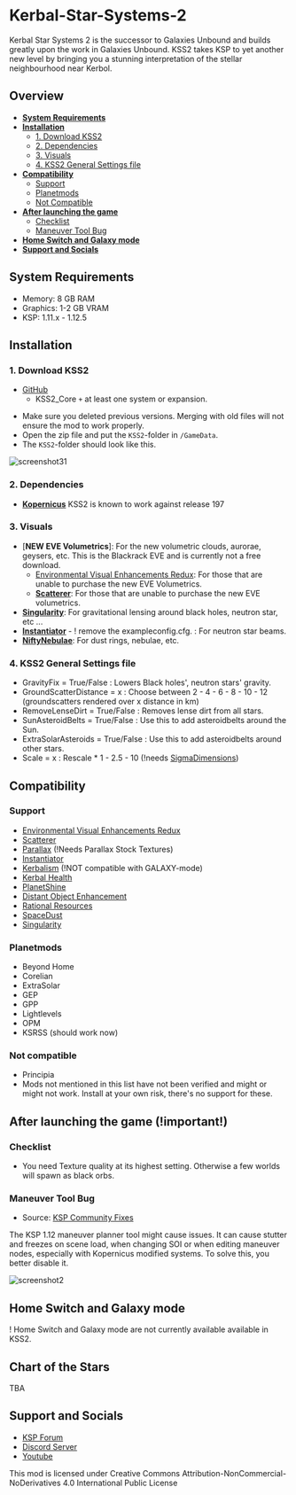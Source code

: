 # Kerbal-Star-Systems-2

Kerbal Star Systems 2 is the successor to Galaxies Unbound and builds greatly upon the work in Galaxies Unbound.  KSS2 takes KSP to yet another new level by bringing you a stunning interpretation of the stellar neighbourhood near Kerbol.


## Overview
   - [**System Requirements**](https://github.com/StarCrusher96/Kerbal-Star-Systems-2/blob/main/README.md#system-requirements)
   - [**Installation**](https://github.com/StarCrusher96/Kerbal-Star-Systems-2/blob/main/README.md#installation)
      - [1. Download KSS2](https://github.com/StarCrusher96/Kerbal-Star-Systems-2/blob/main/README.md#1-download-gu)
      - [2. Dependencies](https://github.com/StarCrusher96/Kerbal-Star-Systems-2/blob/main/README.md#2-dependencies)
      - [3. Visuals](https://github.com/StarCrusher96/Kerbal-Star-Systems-2/blob/main/README.md#3-visuals)
      - [4. KSS2 General Settings file](https://github.com/StarCrusher96/Kerbal-Star-Systems-2/blob/main/README.md#4-gu-general-settings-file)
   - [**Compatibility**](https://github.com/StarCrusher96/Kerbal-Star-Systems-2/blob/main/README.md#compatibility)
      - [Support](https://github.com/StarCrusher96/Kerbal-Star-Systems-2/blob/main/README.md#support)
      - [Planetmods](https://github.com/StarCrusher96/Kerbal-Star-Systems-2/blob/main/README.md#planetmods)
      - [Not Compatible](https://github.com/StarCrusher96/Kerbal-Star-Systems-2/blob/main/README.md#not-compatible)
   - [**After launching the game**](https://github.com/StarCrusher96/Kerbal-Star-Systems-2/blob/main/README.md#after-launching-the-game-important)
      - [Checklist](https://github.com/StarCrusher96/Kerbal-Star-Systems-2/blob/main/README.md#checklist)
      - [Maneuver Tool Bug](https://github.com/StarCrusher96/Kerbal-Star-Systems-2/blob/main/README.md#maneuver-tool-bug)
   - [**Home Switch and Galaxy mode**](https://github.com/StarCrusher96/Kerbal-Star-Systems-2/blob/main/README.md#home-switch-and-galaxy-mode)
   - [**Support and Socials**](https://github.com/StarCrusher96/Kerbal-Star-Systems-2/blob/main/README.md#support-and-socials)


##


## System Requirements
   * Memory: 8 GB RAM
   * Graphics: 1-2 GB VRAM
   * KSP: 1.11.x - 1.12.5
   
   
## Installation 
### 1. Download KSS2    
  - [GitHub](https://github.com/StarCrusher96/Kerbal-Star-Systems-2/releases) 
       - KSS2_Core `+` at least one system or expansion.
  * Make sure you deleted previous versions. Merging with old files will not ensure the mod to work properly.
  * Open the zip file and put the `KSS2`-folder in `/GameData`.
  * The `KSS2`-folder should look like this.


![screenshot31](https://cdn.discordapp.com/attachments/527312285497032728/1060298195688755302/image.png)


### 2. Dependencies
 * [**Kopernicus**](https://github.com/kopernicus/kopernicus/releases) KSS2 is known to work against release 197
 
### 3. Visuals  
   * [**NEW EVE Volumetrics**]: For the new volumetric clouds, aurorae, geysers, etc. This is the Blackrack EVE and is currently not a free download.
       - [Environmental Visual Enhancements Redux](https://github.com/LGhassen/EnvironmentalVisualEnhancements/releases/): For those that are unable to purchase the new EVE Volumetrics.
       - [**Scatterer**](https://github.com/LGhassen/Scatterer/releases): For those that are unable to purchase the new EVE volumetrics.
   * [**Singularity**](https://github.com/LGhassen/Singularity/releases): For gravitational lensing around black holes, neutron star, etc ...
   * [**Instantiator**](https://forum.kerbalspaceprogram.com/index.php?/topic/168992-13x-instantiator/) - ! remove the exampleconfig.cfg. : For neutron star beams.
   * [**NiftyNebulae**](https://github.com/RJVB09/NiftyNebulae/releases): For dust rings, nebulae, etc.
   
### 4. KSS2 General Settings file 
   - GravityFix = True/False : Lowers Black holes', neutron stars' gravity.
   - GroundScatterDistance = x : Choose between 2 - 4 - 6 - 8 - 10 - 12 (groundscatters rendered over x distance in km)
   - RemoveLenseDirt = True/False : Removes lense dirt from all stars.
   - SunAsteroidBelts = True/False : Use this to add asteroidbelts around the Sun.
   - ExtraSolarAsteroids = True/False : Use this to add asteroidbelts around other stars.
   - Scale = x : Rescale * 1 - 2.5 - 10 (!needs [SigmaDimensions](https://github.com/Sigma88/Sigma-Dimensions/releases))


## Compatibility  
### Support 
   - [Environmental Visual Enhancements Redux](https://forum.kerbalspaceprogram.com/index.php?/topic/196411-19-112x-eve-redux-performance-enhanced-eve-maintenance-v11171-09092022/) 
   - [Scatterer](https://forum.kerbalspaceprogram.com/index.php?/topic/103963-wip19x-112x-scatterer-atmospheric-scattering-00838-14082022-scattering-improvements-in-game-atmo-generation-and-multi-sun-support/#:~:text=Scatterer%20is%20a%20graphical%20mod,Atmospheric%20scattering)
   - [Parallax](https://forum.kerbalspaceprogram.com/index.php?/topic/209714-112x-parallax-pbr-terrain-and-surface-objects-202/) (!Needs Parallax Stock Textures)
   - [Instantiator](https://forum.kerbalspaceprogram.com/index.php?/topic/168992-13x-instantiator/)
   - [Kerbalism](https://forum.kerbalspaceprogram.com/index.php?/topic/190382-15-110-kerbalism-311/) (!NOT compatible with GALAXY-mode)
   - [Kerbal Health](https://forum.kerbalspaceprogram.com/index.php?/topic/155313-18-kerbal-health-163-2022-12-25/)
   - [PlanetShine](https://forum.kerbalspaceprogram.com/index.php?/topic/173138-112x-planetshine-0266-feb-22-2022/)
   - [Distant Object Enhancement](https://forum.kerbalspaceprogram.com/index.php?/topic/189759-18-112x-distant-object-enhancement-continued-v2031-29-september-2021/)
   - [Rational Resources](https://forum.kerbalspaceprogram.com/index.php?/topic/184875-rational-resources-142-dec-25-2022/) 
   - [SpaceDust](https://github.com/Vexxel/SpaceDustUnbound/releases) 
   - [Singularity](https://github.com/LGhassen/Singularity/releases)

### Planetmods
   - Beyond Home
   - Corelian
   - ExtraSolar
   - GEP
   - GPP
   - Lightlevels 
   - OPM
   - KSRSS (should work now)

### Not compatible
   - Principia
   - Mods not mentioned in this list have not been verified and might or might not work. Install at your own risk, there's no support for these.


## After launching the game (!important!)
### Checklist
  * You need Texture quality at its highest setting. Otherwise a few worlds will spawn as black orbs. 

### Maneuver Tool Bug
   * Source: [KSP Community Fixes](https://forum.kerbalspaceprogram.com/index.php?/topic/204002-18-112-kspcommunityfixes-bugfixes-and-qol-tweaks/) 
   
The KSP 1.12 maneuver planner tool might cause issues. It can cause stutter and freezes on scene load, when changing SOI or when editing maneuver nodes, especially with Kopernicus modified systems. To solve this, you better disable it. 

  ![screenshot2](https://raw.githubusercontent.com/KSPModdingLibs/KSPCommunityFixes/master/Screenshots/settings.gif)


## Home Switch and Galaxy mode
  ! Home Switch and Galaxy mode are not currently available available in KSS2. 

## Chart of the Stars

TBA


## Support and Socials
  - [KSP Forum](https://forum.kerbalspaceprogram.com/topic/220876-111x-112x-kerbal-star-systems-2%E2%84%A2-dev/#comment-4358988)  
  - [Discord Server](https://discord.gg/acUttYPXd5)
  - [Youtube](https://www.youtube.com/channel/UCrEUo4-6hNuVxUPEKNv8EcA)  


This mod is licensed under Creative Commons Attribution-NonCommercial-NoDerivatives 4.0 International Public License

